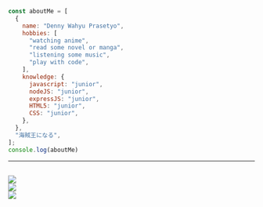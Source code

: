 ```js
const aboutMe = [
  {
    name: "Denny Wahyu Prasetyo",
    hobbies: [
      "watching anime",
      "read some novel or manga",
      "listening some music",
      "play with code",
    ],
    knowledge: {
      javascript: "junior",
      nodeJS: "junior",
      expressJS: "junior",
      HTML5: "junior",
      CSS: "junior",
    },
  },
  "海賊王になる",
];
console.log(aboutMe)
```
---

![](https://github-readme-stats.vercel.app/api?username=janexmgd&theme=tokyonight&hide_border=true&include_all_commits=true&count_private=true)<br/>
![](https://github-readme-streak-stats.herokuapp.com/?user=janexmgd&theme=tokyonight&hide_border=true)<br/>
![](https://github-readme-stats.vercel.app/api/top-langs/?username=janexmgd&theme=tokyonight&hide_border=true&include_all_commits=true&count_private=true&layout=compact)
---


